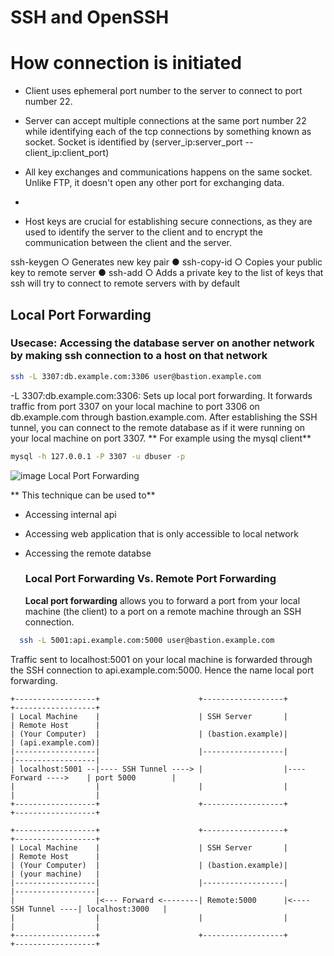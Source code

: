 # SSH and OpenSSH


# How connection is initiated

- Client uses ephemeral port number to the server to connect to port number 22.
- Server can accept multiple connections at the same port number 22 while identifying each of the tcp connections by something known as socket. Socket is identified by (server_ip:server_port -- client_ip:client_port)
- All key exchanges and communications happens on the same socket. Unlike FTP, it doesn't open any other port for exchanging data.
- 

-  Host keys are crucial for establishing secure connections, as they are used to identify the server to the client and to encrypt the communication between the client and the server.

ssh-keygen
  ○ Generates new key pair
● ssh-copy-id
  ○ Copies your public key to remote server
● ssh-add
  ○ Adds a private key to the list of keys that
ssh will try to connect to remote servers
with by default


## Local Port Forwarding

### Usecase: Accessing the database server on another network by making ssh connection to a host on that network
```bash
ssh -L 3307:db.example.com:3306 user@bastion.example.com
```
-L 3307:db.example.com:3306: Sets up local port forwarding. It forwards traffic from port 3307 on your local machine to port 3306 on db.example.com through bastion.example.com.
After establishing the SSH tunnel, you can connect to the remote database as if it were running on your local machine on port 3307.
** For example using the mysql client**
```bash
mysql -h 127.0.0.1 -P 3307 -u dbuser -p
```
![image](https://github.com/ShudarsanRegmi/myDigiNotes/assets/65646203/9e86fbdc-2df4-468a-b820-97a6821d420c)
Local Port Forwarding

** This technique can be used to**
- Accessing internal api
- Accessing web application that is only accessible to local network
- Accessing the remote databse

  ### Local Port Forwarding Vs. Remote Port Forwarding
  **Local port forwarding** allows you to forward a port from your local machine (the client) to a port on a remote machine through an SSH connection.

```bash
  ssh -L 5001:api.example.com:5000 user@bastion.example.com
```
Traffic sent to localhost:5001 on your local machine is forwarded through the SSH connection to api.example.com:5000. Hence the name local port forwarding.
```
+------------------+                      +------------------+                      +------------------+
| Local Machine    |                      | SSH Server       |                      | Remote Host      |
| (Your Computer)  |                      | (bastion.example)|                      | (api.example.com)|
|------------------|                      |------------------|                      |------------------|
| localhost:5001 --|---- SSH Tunnel ----> |                  |---- Forward ---->    | port 5000        |
|                  |                      |                  |                      |                  |
+------------------+                      +------------------+                      +------------------+
```

```
+------------------+                      +------------------+                      +------------------+
| Local Machine    |                      | SSH Server       |                      | Remote Host      |
| (Your Computer)  |                      | (bastion.example)|                      | (your machine)   |
|------------------|                      |------------------|                      |------------------|
|                  |<--- Forward <--------| Remote:5000      |<---- SSH Tunnel ----| localhost:3000   |
|                  |                      |                  |                      |                  |
+------------------+                      +------------------+                      +------------------+
```


